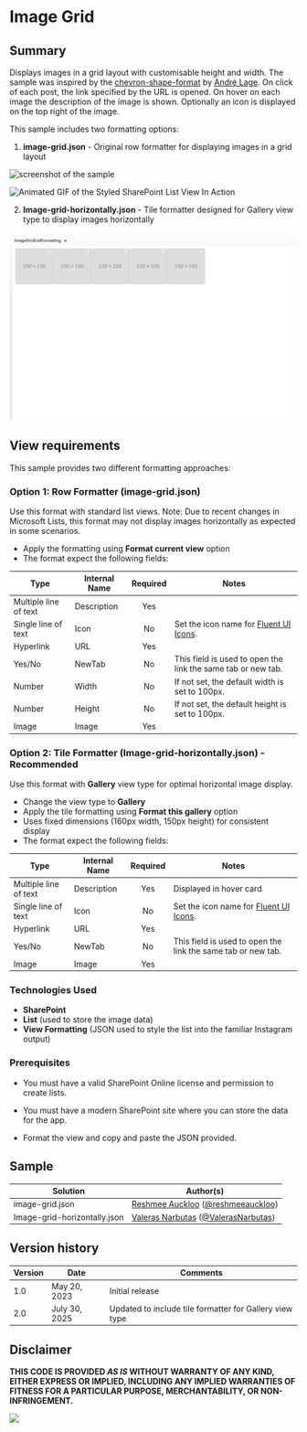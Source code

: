 # Image Grid

## Summary

Displays images in a grid layout with customisable height and width. The sample was inspired by the [chevron-shape-format](https://github.com/pnp/List-Formatting/tree/master/view-samples/chevron-shape-format) by [André Lage](https://twitter.com/aaclage).
On click of each post, the link specified by the URL is opened. On hover on each image the description of the image is shown. Optionally an icon is displayed on the top right of the image.

This sample includes two formatting options:

1. **image-grid.json** - Original row formatter for displaying images in a grid layout

![screenshot of the sample](./assets/screenshot.png)

![Animated GIF of the Styled SharePoint List View In Action](./assets/screenshot-animated.gif)

2. **Image-grid-horizontally.json** - Tile formatter designed for Gallery view type to display images horizontally

![screenshot of the sample](./assets/screenshotHorisontal.png)

## View requirements

This sample provides two different formatting approaches:

### Option 1: Row Formatter (image-grid.json)
Use this format with standard list views. Note: Due to recent changes in Microsoft Lists, this format may not display images horizontally as expected in some scenarios.

- Apply the formatting using **Format current view** option
- The format expect the following fields:

|Type|Internal Name|Required|Notes|
|---|---|:---:|---|
|Multiple line of text|Description|Yes| |
|Single line of text|Icon|No|Set the icon name for [Fluent UI Icons](https://developer.microsoft.com/fluentui#/styles/web/icons).|
|Hyperlink|URL|Yes| |
|Yes/No|NewTab|No|This field is used to open the link the same tab or new tab.|
|Number|Width|No|If not set, the default width is set to 100px.|
|Number|Height|No|If not set, the default height is set to 100px.|
|Image|Image|Yes||

### Option 2: Tile Formatter (Image-grid-horizontally.json) - Recommended
Use this format with **Gallery** view type for optimal horizontal image display.

- Change the view type to **Gallery**
- Apply the tile formatting using **Format this gallery** option
- Uses fixed dimensions (160px width, 150px height) for consistent display
- The format expect the following fields:

|Type|Internal Name|Required|Notes|
|---|---|:---:|---|
|Multiple line of text|Description|Yes|Displayed in hover card|
|Single line of text|Icon|No|Set the icon name for [Fluent UI Icons](https://developer.microsoft.com/fluentui#/styles/web/icons).|
|Hyperlink|URL|Yes| |
|Yes/No|NewTab|No|This field is used to open the link the same tab or new tab.|
|Image|Image|Yes||

### Technologies Used

* **SharePoint**
* **List** (used to store the image data)
* **View Formatting** (JSON used to style the list into the familiar Instagram output)

### Prerequisites

* You must have a valid SharePoint Online license and permission to create lists.
* You must have a modern SharePoint site where you can store the data for the app.

* Format the view and copy and paste the JSON provided.

## Sample

Solution|Author(s)
--------|---------
image-grid.json | [Reshmee Auckloo](https://github.com/Reshmee011) ([@reshmeeauckloo](https://twitter.com/reshmeeauckloo))
Image-grid-horizontally.json | [Valeras Narbutas](https://github.com/ValerasNarbutas) ([@ValerasNarbutas](https://twitter.com/ValerasNarbutas))

## Version history

Version|Date|Comments
-------|----|--------
1.0|May 20, 2023|Initial release
2.0|July 30, 2025|Updated to include tile formatter for Gallery view type

## Disclaimer

**THIS CODE IS PROVIDED *AS IS* WITHOUT WARRANTY OF ANY KIND, EITHER EXPRESS OR IMPLIED, INCLUDING ANY IMPLIED WARRANTIES OF FITNESS FOR A PARTICULAR PURPOSE, MERCHANTABILITY, OR NON-INFRINGEMENT.**

<img src="https://pnptelemetry.azurewebsites.net/list-formatting/view-samples/image-grid" />
